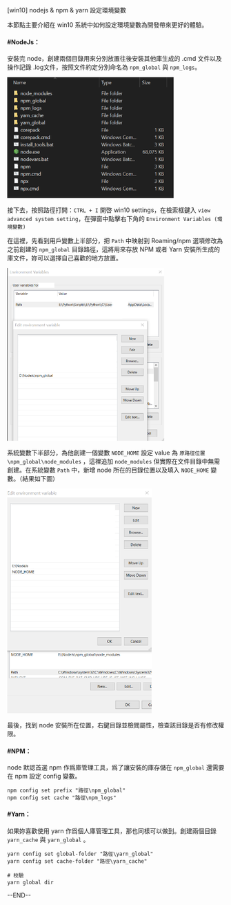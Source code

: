 [win10] nodejs & npm & yarn 設定環境變數

本節點主要介紹在 win10 系統中如何設定環境變數為開發帶來更好的體驗。

#### #NodeJs：

安裝完 node，創建兩個目錄用來分別放置往後安裝其他庫生成的 .cmd 文件以及操作記錄 .log文件，按照文件約定分別命名為 `npm_global` 與 `npm_logs`。

<img src="https://raw.githubusercontent.com/tokoshiekou/code-notes/refs/heads/main/Img/folder.png" alt="folder" height="280">



接下去，按照路徑打開：`CTRL + I` 開啓 win10 settings，在檢索框鍵入 `view advanced system setting`，在彈窗中點擊右下角的 `Environment Variables (環境變數)`

在這裡，先看到用戶變數上半部分，把 `Path` 中映射到 Roaming/npm 選項修改為之前創建的 `npm_global` 目錄路徑，這將用來存放 NPM 或者 Yarn 安裝所生成的庫文件，妳可以選擇自己喜歡的地方放置。

<img src="https://raw.githubusercontent.com/tokoshiekou/code-notes/refs/heads/main/Img/user-variables.png" alt="user-variables" height="400">



系統變數下半部分，為他創建一個變數 `NODE_HOME` 設定 value 為 `原路徑位置\npm_global\node_modules` ，這裡追加 `node_modules` 但實際在文件目錄中無需創建。在系統變數 `Path` 中，新增 node 所在的目錄位置以及填入 `NODE_HOME` 變數。（結果如下圖）

<img src="https://raw.githubusercontent.com/tokoshiekou/code-notes/refs/heads/main/Img/system-variables.png" alt="system-variables" height="520">



最後，找到 node 安裝所在位置，右鍵目錄並檢閲屬性，檢查該目錄是否有修改權限。



#### #NPM：

node 默認首選 npm 作爲庫管理工具，爲了讓安裝的庫存儲在 `npm_global` 還需要在 npm 設定 config 變數。

```
npm config set prefix "路徑\npm_global"
npm config set cache "路徑\npm_logs"
```



#### #Yarn：

如果妳喜歡使用 yarn 作爲個人庫管理工具，那也同樣可以做到。創建兩個目錄 `yarn_cache` 與 `yarn_global` 。

```
yarn config set global-folder "路徑\yarn_global"
yarn config set cache-folder "路徑\yarn_cache"

# 校驗
yarn global dir
```



--END--
